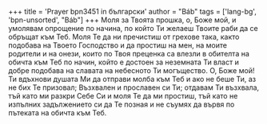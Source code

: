 +++
title = 'Prayer bpn3451 in български'
author = "Báb"
tags = ['lang-bg', 'bpn-unsorted', "Báb"]
+++
Моля за Твоята прошка, о, Боже мой, и умолявам опрощение по начина, по който Ти желаеш Твоите раби да се обръщат към Теб. Моля Те да ни пречистиш от грехове така, както подобава на Твоето Господство и да простиш на мен, на моите родители и на онези, които по Твоя преценка са влезли в обителта на обичта към Теб по начин, който е достоен за неземната Ти власт и добре подобава на славата на небесното Ти могъщество.
О, Боже мой! Ти вдъхнови душата Ми да отправи молба към Теб и ако не беше Ти, аз не бих Те призовал; Възхвален и прославен си Ти; отдавам Ти възхвала, тъй като ми разкри Себе Си и моля Те да ми простиш, тъй като не изпълних задължението си да Те позная и не съумях да вървя по пътеката на обичта към Теб.
